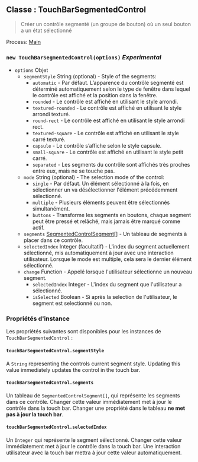 ## Classe : TouchBarSegmentedControl

> Créer un contrôle segmenté (un groupe de bouton) où un seul bouton a un état sélectionné

Process: [Main](../tutorial/quick-start.md#main-process)

### `new TouchBarSegmentedControl(options)` *Experimental*

* `options` Objet 
  * `segmentStyle` String (optional) - Style of the segments: 
    * `automatic` - Par défaut. L’apparence du contrôle segmenté est déterminé automatiquement selon le type de fenêtre dans lequel le contrôle est affiché et la position dans la fenêtre.
    * `rounded` - Le contrôle est affiché en utilisant le style arrondi.
    * `textured-rounded` - Le contrôle est affiché en utilisant le style arrondi texturé.
    * `round-rect` - Le contrôle est affiché en utilisant le style arrondi rect.
    * `textured-square` - Le contrôle est affiché en utilisant le style carré texturé.
    * `capsule` - Le contrôle s’affiche selon le style capsule.
    * `small-square` - Le contrôle est affiché en utilisant le style petit carré.
    * `separated` - Les segments du contrôle sont affichés très proches entre eux, mais ne se touche pas.
  * `mode` String (optional) - The selection mode of the control: 
    * `single` - Par défaut. Un élément sélectionné à la fois, en sélectionner un va désélectionner l'élément précédemment sélectionné.
    * `multiple` - Plusieurs éléments peuvent être sélectionnés simultanément.
    * `buttons` - Transforme les segments en boutons, chaque segment peut être pressé et relâché, mais jamais être marqué comme actif.
  * `segments` [SegmentedControlSegment[]](structures/segmented-control-segment.md) - Un tableau de segments à placer dans ce contrôle.
  * `selectedIndex` Integer (facultatif) - L'index du segment actuellement sélectionné, mis automatiquement à jour avec une interaction utilisateur. Lorsque le mode est multiple, cela sera le dernier élément sélectionné.
  * `change` Function - Appelé lorsque l'utilisateur sélectionne un nouveau segment. 
    * `selectedIndex` Integer - L'index du segment que l'utilisateur a sélectionné.
    * `isSelected` Boolean - Si après la selection de l'utilisateur, le segment est selectionné ou non.

### Propriétés d'instance

Les propriétés suivantes sont disponibles pour les instances de `TouchBarSegmentedControl` :

#### `touchBarSegmentedControl.segmentStyle`

A `String` representing the controls current segment style. Updating this value immediately updates the control in the touch bar.

#### `touchBarSegmentedControl.segments`

Un tableau de `SegmentedControlSegment[]`, qui représente les segments dans ce contrôle. Changer cette valeur immédiatement met à jour le contrôle dans la touch bar. Changer une propriété dans le tableau **ne met pas à jour la touch bar**.

#### `touchBarSegmentedControl.selectedIndex`

Un `Integer` qui représente le segment sélectionné. Changer cette valeur immédiatement met à jour le contrôle dans la touch bar. Une interaction utilisateur avec la touch bar mettra à jour cette valeur automatiquement.